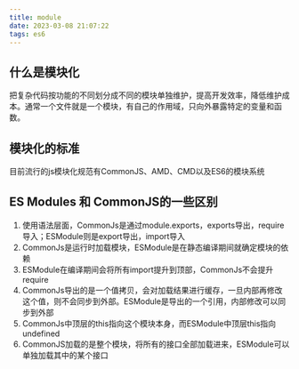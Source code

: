 ```yaml
---
title: module
date: 2023-03-08 21:07:22
tags: es6
---
```


## 什么是模块化

把复杂代码按功能的不同划分成不同的模块单独维护，提高开发效率，降低维护成本。通常一个文件就是一个模块，有自己的作用域，只向外暴露特定的变量和函数。

## 模块化的标准

目前流行的js模块化规范有CommonJS、AMD、CMD以及ES6的模块系统

## ES Modules 和 CommonJS的一些区别

1. 使用语法层面，CommonJs是通过module.exports，exports导出，require导入；ESModule则是export导出，import导入
2. CommonJs是运行时加载模块，ESModule是在静态编译期间就确定模块的依赖
3. ESModule在编译期间会将所有import提升到顶部，CommonJs不会提升require
4. CommonJs导出的是一个值拷贝，会对加载结果进行缓存，一旦内部再修改这个值，则不会同步到外部。ESModule是导出的一个引用，内部修改可以同步到外部
5. CommonJs中顶层的this指向这个模块本身，而ESModule中顶层this指向undefined
6. CommonJS加载的是整个模块，将所有的接口全部加载进来，ESModule可以单独加载其中的某个接口

